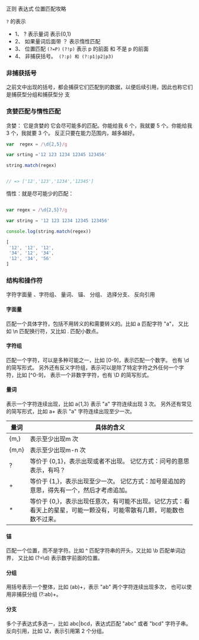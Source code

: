 正则 表达式 位置匹配攻略 

```?``` 的表示

+ 1、 ?  表示量词 表示{0,1}
+ 2、 如果量词后面带 ？ 表示惰性匹配 
+ 3、 位置匹配 ```(?=P)``` ```(?!p)```   表示 p 的前面 和 不是 p 的前面
+ 4、 非捕获括号。``` (?:p) 和 (?:p1|p2|p3)```

###  非捕获括号

之前文中出现的括号，都会捕获它们匹配到的数据，以便后续引用，因此也称它们是捕获型分组和捕获型分
支

###  贪婪匹配与惰性匹配


贪婪： 它是贪婪的 它会尽可能多的匹配。你能给我 6 个，我就要 5 个。你能给我 3 个，我就要 3 个。
反正只要在能力范围内，越多越好。

```js
var  regex = /\d{2,5}/g

var srting ='12 123 1234 12345 123456'

string.match(regex)


// => ['12','123','1234','12345']
```
惰性：就是尽可能少的匹配：

 ```js
 
var regex = /\d{2,5}?/g

var string = '12 123 1234 12345 123456'

console.log(string.match(regex))

[
  '12', '12', '12',
  '34', '12', '34',
  '12', '34', '56'
]

 ```



### 结构和操作符

字符字面量 、字符组、 量词、  锚、 分组、 选择分支、 反向引用 



#### 字面量

匹配一个具体字符，包括不用转义的和需要转义的。比如 a 匹配字符 "a"，
又比如 \n 匹配换行符，又比如 \. 匹配小数点。

#### 字符组

匹配一个字符，可以是多种可能之一，比如 [0-9]，表示匹配一个数字。
也有 \d 的简写形式。
另外还有反义字符组，表示可以是除了特定字符之外任何一个字符，比如 [^0-9]，
表示一个非数字字符，也有 \D 的简写形式。

#### 量词 
表示一个字符连续出现，比如 a{1,3} 表示 "a" 字符连续出现 3 次。
另外还有常见的简写形式，比如 a+ 表示 "a" 字符连续出现至少一次。

  | 量词      | 具体的含义
  | ------   | ------ |
  | {m,}     | 表示至少出现m 次
  | {m,n}      | 表示至少出现m-n 次
  | ?      | 等价于 {0,1}，表示出现或者不出现。 记忆方式：问号的意思表示，有吗？
  | +  | 等价于 {1,}，表示出现至少一次。 记忆方式：加号是追加的意思，得先有一个，然后才考虑追加。
  | * | 等价于 {0,}，表示出现任意次，有可能不出现。记忆方式：看看天上的星星，可能一颗没有，可能零散有几颗，可能数也数不过来。
  


#### 锚

匹配一个位置，而不是字符。比如 ^ 匹配字符串的开头，又比如 \b 匹配单词边界，
又比如 (?=\d) 表示数字前面的位置。

#### 分组
用括号表示一个整体，比如 (ab)+，表示 "ab" 两个字符连续出现多次，
也可以使用非捕获分组 (?:ab)+。

#### 分支

多个子表达式多选一，比如 abc|bcd，表达式匹配 "abc" 或者 "bcd" 字符子串。
反向引用，比如 \2，表示引用第 2 个分组。




